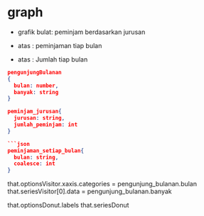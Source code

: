 # graph

- grafik bulat: peminjam berdasarkan jurusan

- atas : peminjaman tiap bulan

- atas : Jumlah tiap bulan

```json
pengunjungBulanan
{
  bulan: number,
  banyak: string
}
```

````json
peminjam_jurusan{
  jurusan: string,
  jumlah_peminjam: int
}

```json
peminjaman_setiap_bulan{
  bulan: string,
  coalesce: int
}
````

that.optionsVisitor.xaxis.categories = pengunjung_bulanan.bulan
that.seriesVisitor[0].data = pengunjung_bulanan.banyak

that.optionsDonut.labels
that.seriesDonut
